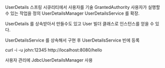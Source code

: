UserDetails 스프링 시큐리티에서 사용자를 기술
GrantedAuthority 사용자가 실행할 수 있는 작업을 정의
UserDetailsManager UserDetailsService 를 확장.

UserDetails 를 상속받아서 만들수도 있고 User 빌더 클래스로 인스턴스를 얻을 수 있다.

UserDetailsService 를 상속해서 구현 후 UserDetailsService 빈에 등록

curl -i -u john:12345 http://localhost:8080/hello

사용자 관리에 JdbcUserDetailsManager 사용
